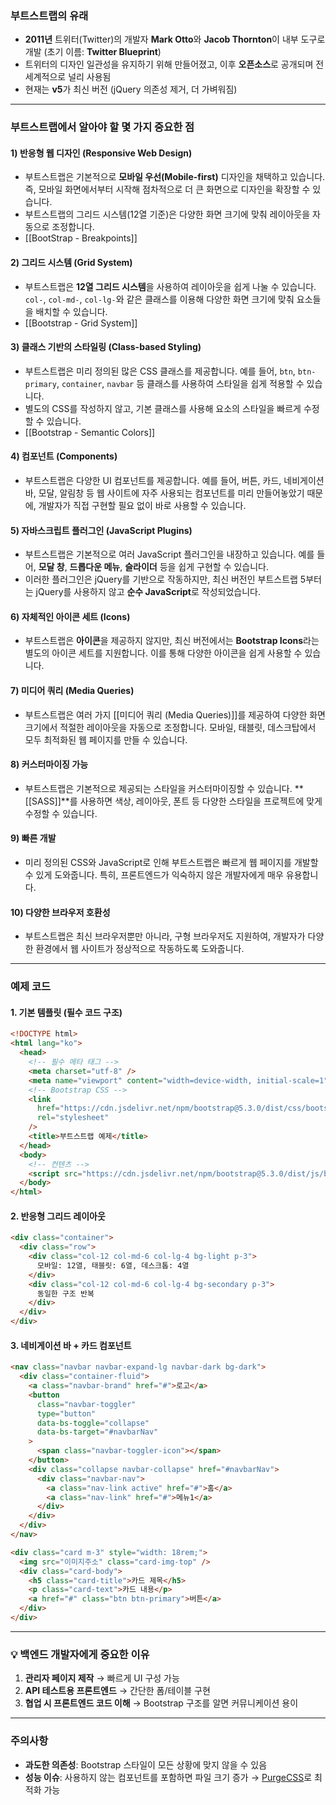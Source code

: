 ### **부트스트랩의 유래**

- **2011년** 트위터(Twitter)의 개발자 **Mark Otto**와 **Jacob Thornton**이 내부 도구로 개발 (초기 이름: **Twitter Blueprint**)
- 트위터의 디자인 일관성을 유지하기 위해 만들어졌고, 이후 **오픈소스**로 공개되며 전 세계적으로 널리 사용됨
- 현재는 **v5**가 최신 버전 (jQuery 의존성 제거, 더 가벼워짐)

---

### 부트스트랩에서 알아야 할 몇 가지 중요한 점

#### 1) **반응형 웹 디자인 (Responsive Web Design)**

- 부트스트랩은 기본적으로 **모바일 우선(Mobile-first)** 디자인을 채택하고 있습니다. 즉, 모바일 화면에서부터 시작해 점차적으로 더 큰 화면으로 디자인을 확장할 수 있습니다.
- 부트스트랩의 그리드 시스템(12열 기준)은 다양한 화면 크기에 맞춰 레이아웃을 자동으로 조정합니다.
- [[BootStrap - Breakpoints]]

#### 2) **그리드 시스템 (Grid System)**

- 부트스트랩은 **12열 그리드 시스템**을 사용하여 레이아웃을 쉽게 나눌 수 있습니다. `col-`, `col-md-`, `col-lg-`와 같은 클래스를 이용해 다양한 화면 크기에 맞춰 요소들을 배치할 수 있습니다.
- [[Bootstrap - Grid System]]

#### 3) **클래스 기반의 스타일링 (Class-based Styling)**

- 부트스트랩은 미리 정의된 많은 CSS 클래스를 제공합니다. 예를 들어, `btn`, `btn-primary`, `container`, `navbar` 등 클래스를 사용하여 스타일을 쉽게 적용할 수 있습니다.
- 별도의 CSS를 작성하지 않고, 기본 클래스를 사용해 요소의 스타일을 빠르게 수정할 수 있습니다.
- [[Bootstrap - Semantic Colors]]

#### 4) **컴포넌트 (Components)**

- 부트스트랩은 다양한 UI 컴포넌트를 제공합니다. 예를 들어, 버튼, 카드, 네비게이션 바, 모달, 알림창 등 웹 사이트에 자주 사용되는 컴포넌트를 미리 만들어놓았기 때문에, 개발자가 직접 구현할 필요 없이 바로 사용할 수 있습니다.

#### 5) **자바스크립트 플러그인 (JavaScript Plugins)**

- 부트스트랩은 기본적으로 여러 JavaScript 플러그인을 내장하고 있습니다. 예를 들어, **모달 창**, **드롭다운 메뉴**, **슬라이더** 등을 쉽게 구현할 수 있습니다.
- 이러한 플러그인은 jQuery를 기반으로 작동하지만, 최신 버전인 부트스트랩 5부터는 jQuery를 사용하지 않고 **순수 JavaScript**로 작성되었습니다.

#### 6) **자체적인 아이콘 세트 (Icons)**

- 부트스트랩은 **아이콘**을 제공하지 않지만, 최신 버전에서는 **Bootstrap Icons**라는 별도의 아이콘 세트를 지원합니다. 이를 통해 다양한 아이콘을 쉽게 사용할 수 있습니다.

#### 7) **미디어 쿼리 (Media Queries)**

- 부트스트랩은 여러 가지 [[미디어 쿼리 (Media Queries)]]를 제공하여 다양한 화면 크기에서 적절한 레이아웃을 자동으로 조정합니다. 모바일, 태블릿, 데스크탑에서 모두 최적화된 웹 페이지를 만들 수 있습니다.

#### 8) **커스터마이징 가능**

- 부트스트랩은 기본적으로 제공되는 스타일을 커스터마이징할 수 있습니다. **[[SASS]]**를 사용하면 색상, 레이아웃, 폰트 등 다양한 스타일을 프로젝트에 맞게 수정할 수 있습니다.

#### 9) **빠른 개발**

- 미리 정의된 CSS와 JavaScript로 인해 부트스트랩은 빠르게 웹 페이지를 개발할 수 있게 도와줍니다. 특히, 프론트엔드가 익숙하지 않은 개발자에게 매우 유용합니다.

#### 10) **다양한 브라우저 호환성**

- 부트스트랩은 최신 브라우저뿐만 아니라, 구형 브라우저도 지원하여, 개발자가 다양한 환경에서 웹 사이트가 정상적으로 작동하도록 도와줍니다.

---

### **예제 코드**

#### 1. 기본 템플릿 (필수 코드 구조)

```html
<!DOCTYPE html>
<html lang="ko">
  <head>
    <!-- 필수 메타 태그 -->
    <meta charset="utf-8" />
    <meta name="viewport" content="width=device-width, initial-scale=1" />
    <!-- Bootstrap CSS -->
    <link
      href="https://cdn.jsdelivr.net/npm/bootstrap@5.3.0/dist/css/bootstrap.min.css"
      rel="stylesheet"
    />
    <title>부트스트랩 예제</title>
  </head>
  <body>
    <!-- 컨텐츠 -->
    <script src="https://cdn.jsdelivr.net/npm/bootstrap@5.3.0/dist/js/bootstrap.bundle.min.js"></script>
  </body>
</html>
```

#### 2. 반응형 그리드 레이아웃

```html
<div class="container">
  <div class="row">
    <div class="col-12 col-md-6 col-lg-4 bg-light p-3">
      모바일: 12열, 태블릿: 6열, 데스크톱: 4열
    </div>
    <div class="col-12 col-md-6 col-lg-4 bg-secondary p-3">
      동일한 구조 반복
    </div>
  </div>
</div>
```

#### 3. 네비게이션 바 + 카드 컴포넌트

```html
<nav class="navbar navbar-expand-lg navbar-dark bg-dark">
  <div class="container-fluid">
    <a class="navbar-brand" href="#">로고</a>
    <button
      class="navbar-toggler"
      type="button"
      data-bs-toggle="collapse"
      data-bs-target="#navbarNav"
    >
      <span class="navbar-toggler-icon"></span>
    </button>
    <div class="collapse navbar-collapse" href="#navbarNav">
      <div class="navbar-nav">
        <a class="nav-link active" href="#">홈</a>
        <a class="nav-link" href="#">메뉴1</a>
      </div>
    </div>
  </div>
</nav>

<div class="card m-3" style="width: 18rem;">
  <img src="이미지주소" class="card-img-top" />
  <div class="card-body">
    <h5 class="card-title">카드 제목</h5>
    <p class="card-text">카드 내용</p>
    <a href="#" class="btn btn-primary">버튼</a>
  </div>
</div>
```

---

### **💡 백엔드 개발자에게 중요한 이유**

1. **관리자 페이지 제작** → 빠르게 UI 구성 가능
2. **API 테스트용 프론트엔드** → 간단한 폼/테이블 구현
3. **협업 시 프론트엔드 코드 이해** → Bootstrap 구조를 알면 커뮤니케이션 용이

---

### **주의사항**

- **과도한 의존성**: Bootstrap 스타일이 모든 상황에 맞지 않을 수 있음
- **성능 이슈**: 사용하지 않는 컴포넌트를 포함하면 파일 크기 증가 → [PurgeCSS](https://purgecss.com/)로 최적화 가능
